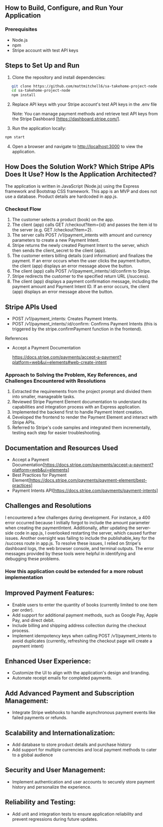 ## How to Build, Configure, and Run Your Application

### Prerequisites

- Node.js
- npm
- Stripe account with test API keys

## Steps to Set Up and Run

1. Clone the repository and install dependencies:

```bash
   git clone https://github.com/mattmitchell6/sa-takehome-project-node
   cd sa-takehome-project-node
   npm install
```

2. Replace API keys with your Stripe account's test API keys in the .env file

   Note: You can manage payment methods and retrieve test API keys from the Stripe Dashboard [https://dashboard.stripe.com/].

3. Run the application locally:

```bash
npm start
```

4. Open a browser and navigate to [http://localhost:3000](http://localhost:3000) to view the application.

## How Does the Solution Work? Which Stripe APIs Does It Use? How Is the Application Architected?

The application is written in JavaScript (Node.js) using the Express framework and Bootstrap CSS framework. This app is an MVP and does not use a database. Product details are hardcoded in app.js.

### Checkout Flow

1. The customer selects a product (book) on the app.
2. The client (app) calls GET /checkout?item={id} and passes the item id to the server (e.g. GET /checkout?item=2).
3. The server calls POST /v1/payment_intents with amount and currency parameters to create a new Payment Intent.
4. Stripe returns the newly created Payment Intent to the server, which then sends the client_secret to the client (app).
5. The customer enters billing details (card information) and finalizes the payment. If an error occurs when the user clicks the payment button, the client (app) displays an error message above the button.
6. The client (app) calls POST /v1/payment_intents/:id/confirm to Stripe.
7. Stripe redirects the customer to the specified return URL (/success).
8. The client (app) displays a payment confirmation message, including the payment amount and Payment Intent ID.
   If an error occurs, the client (app) displays an error message above the button.

## Stripe APIs Used

- POST /v1/payment_intents: Creates Payment Intents.
- POST /v1/payment_intents/:id/confirm: Confirms Payment Intents (this is triggered by the stripe.confirmPayment function in the frontend).

References

- Accept a Payment Documentation

  https://docs.stripe.com/payments/accept-a-payment?platform=web&ui=elements#web-create-intent

### Approach to Solving the Problem, Key References, and Challenges Encountered with Resolutions

1. Extracted the requirements from the project prompt and divided them into smaller, manageable tasks.
2. Reviewed Stripe Payment Element documentation to understand its capabilities and integration process with an Express application.
3. Implemented the backend first to handle Payment Intent creation.
4. Developed the frontend to render the Payment Element and interact with Stripe APIs.
5. Referred to Stripe's code samples and integrated them incrementally, testing each step for easier troubleshooting.

## Documentation and Resources Used

- Accept a Payment Documentation[https://docs.stripe.com/payments/accept-a-payment?platform=web&ui=elements]
- Best Practices for Payment Element[https://docs.stripe.com/payments/payment-element/best-practices]
- Payment Intents API[https://docs.stripe.com/payments/payment-intents]

## Challenges and Resolutions

I encountered a few challenges during development. For instance, a 400 error occurred because I initially forgot to include the amount parameter when creating the paymentIntent. Additionally, after updating the server-side code in app.js, I overlooked restarting the server, which caused further issues. Another oversight was failing to include the publishable_key for the /success route in app.js.
To resolve these issues, I relied on Stripe's dashboard logs, the web browser console, and terminal outputs. The error messages provided by these tools were helpful in identifying and debugging these problems.

### How this application could be extended for a more robust implementation

## Improved Payment Features:

- Enable users to enter the quantity of books (currently limited to one item per order).
- Add support for additional payment methods, such as Google Pay, Apple Pay, and direct debit.
- Include billing and shipping address collection during the checkout process.
- Implement idempotency keys when calling POST /v1/payment_intents to avoid duplicates (currently, refreshing the checkout page will create a payment intent)

## Enhanced User Experience:

- Customize the UI to align with the application's design and branding.
- Automate receipt emails for completed payments.

## Add Advanced Payment and Subscription Management:

- Integrate Stripe webhooks to handle asynchronous payment events like failed payments or refunds.

## Scalability and Internationalization:

- Add database to store product details and purchase history
- Add support for multiple currencies and local payment methods to cater to a global audience

## Security and User Management:

- Implement authentication and user accounts to securely store payment history and personalize the experience.

## Reliability and Testing:

- Add unit and integration tests to ensure application reliability and prevent regressions during future updates.
